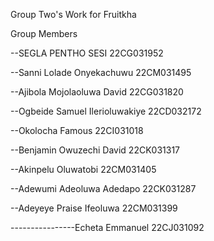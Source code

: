 Group Two's Work for Fruitkha

Group Members

--SEGLA PENTHO SESI 22CG031952

--Sanni Lolade Onyekachuwu 22CM031495

--Ajibola Mojolaoluwa David 22CG031820

--Ogbeide Samuel Ilerioluwakiye 22CD032172

--Okolocha Famous 22CI031018

--Benjamin Owuzechi David 22CK031317

--Akinpelu Oluwatobi 22CM031405

--Adewumi Adeoluwa Adedapo 22CK031287

--Adeyeye Praise Ifeoluwa 22CM031399

----------------Echeta Emmanuel 22CJ031092
